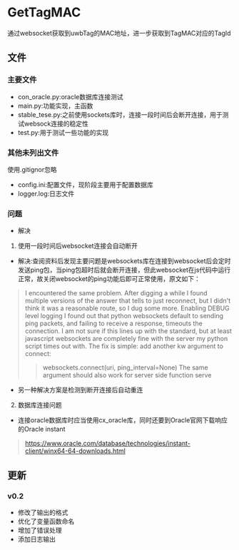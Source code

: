 # GetTagMAC
通过websocket获取到uwbTag的MAC地址，进一步获取到TagMAC对应的TagId
## 文件
### 主要文件
* con_oracle.py:oracle数据库连接测试
* main.py:功能实现，主函数
* stable_tese.py:之前使用sockets库时，连接一段时间后会断开连接，用于测试websock连接的稳定性
* test.py:用于测试一些功能的实现
### 其他未列出文件
使用.gitignor忽略
* config.ini:配置文件，现阶段主要用于配置数据库
* logger.log:日志文件
### 问题
* 解决
1. 使用一段时间后websocket连接会自动断开
* 解决:查阅资料后发现主要问题是websockets库在连接到websocket后会定时发送ping包，当ping包超时后就会断开连接，但此websocket在js代码中运行正常，故关闭websocket的ping功能后即可正常使用，原文如下：
>I encountered the same problem. After digging a while I found multiple versions of the answer that tells to just reconnect, but I didn't think it was a reasonable route, so I dug some more.
Enabling DEBUG level logging I found out that python websockets default to sending ping packets, and failing to receive a response, timeouts the connection. I am not sure if this lines up with the standard, but at least javascript websockets are completely fine with the server my python script times out with.
The fix is simple: add another kw argument to connect:
>>websockets.connect(uri, ping_interval=None)
The same argument should also work for server side function serve
* 另一种解决方案是检测到断开连接后自动重连

2. 数据库连接问题
* 连接oracle数据库时应当使用cx_oracle库，同时还要到Oracle官网下载响应的Oracle instant
> https://www.oracle.com/database/technologies/instant-client/winx64-64-downloads.html

## 更新
### v0.2
* 修改了输出的格式
* 优化了变量函数命名
* 增加了错误处理
* 添加日志输出